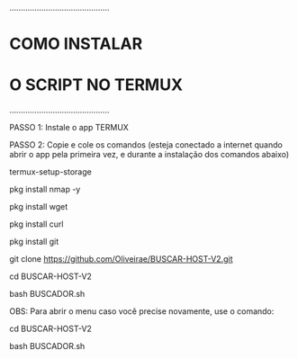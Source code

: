 
............................................

#        COMO INSTALAR 
#     O SCRIPT NO TERMUX

............................................

PASSO 1: Instale o app TERMUX

PASSO 2: Copie e cole os comandos (esteja conectado a internet quando abrir o app pela primeira vez, e durante a instalação dos comandos abaixo)

termux-setup-storage

pkg install nmap -y

pkg install wget

pkg install curl

pkg install git

git clone https://github.com/Oliveirae/BUSCAR-HOST-V2.git

cd BUSCAR-HOST-V2

bash BUSCADOR.sh


OBS: Para abrir o menu caso você precise novamente, use o comando:

cd BUSCAR-HOST-V2

bash BUSCADOR.sh

